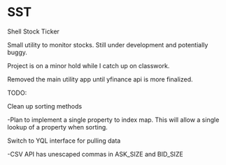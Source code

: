 SST
===

Shell Stock Ticker

Small utility to monitor stocks. Still under development and potentially buggy.

Project is on a minor hold while I catch up on classwork.

Removed the main utility app until yfinance api is more finalized.



TODO:

Clean up sorting methods

-Plan to implement a single property to index map. This will allow a single lookup of a property when sorting.

Switch to YQL interface for pulling data

-CSV API has unescaped commas in ASK_SIZE and BID_SIZE

